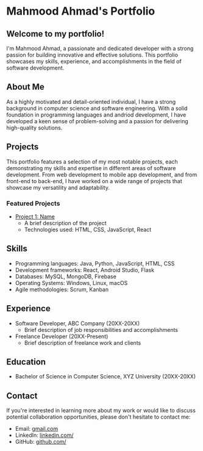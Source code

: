 # Mahmood Ahmad's Portfolio

## Welcome to my portfolio!

I'm Mahmood Ahmad, a passionate and dedicated developer with a strong passion for building innovative and effective solutions. This portfolio showcases my skills, experience, and accomplishments in the field of software development.

## About Me

As a highly motivated and detail-oriented individual, I have a strong background in computer science and software engineering. With a solid foundation in programming languages and andriod development, I have developed a keen sense of problem-solving and a passion for delivering high-quality solutions.

## Projects

This portfolio features a selection of my most notable projects, each demonstrating my skills and expertise in different areas of software development. From web development to mobile app development, and from front-end to back-end, I have worked on a wide range of projects that showcase my versatility and adaptability.

### Featured Projects

* [Project 1: Name ](project1)
	+ A brief description of the project
	+ Technologies used: HTML, CSS, JavaScript, React


## Skills

* Programming languages: Java, Python, JavaScript, HTML, CSS
* Development frameworks: React, Android Studio, Flask
* Databases: MySQL, MongoDB, Firebase
* Operating Systems: Windows, Linux, macOS
* Agile methodologies: Scrum, Kanban

## Experience

* Software Developer, ABC Company (20XX-20XX)
	+ Brief description of job responsibilities and accomplishments
* Freelance Developer (20XX-Present)
	+ Brief description of freelance work and clients

## Education

* Bachelor of Science in Computer Science, XYZ University (20XX-20XX)

## Contact

If you're interested in learning more about my work or would like to discuss potential collaboration opportunities, please don't hesitate to contact me:

* Email: [gmail.com](mailto:)
* LinkedIn: [linkedin.com/](https://www.linkedin.com)
* GitHub: [github.com/](https://github.com)